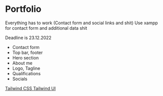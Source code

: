 # Portfolio
Everything has to work (Contact form and social links and shit)
Use xampp for contact form and additional data shit 

Deadline is 23.12.2022

- Contact form 
- Top bar, footer
- Hero section 
- About me 
- Logo, Tagline
- Qualifications
- Socials 

[Tailwind CSS ](https://tailwindcss.com/)
[Tailwind UI ](https://tailwindui.com/)

